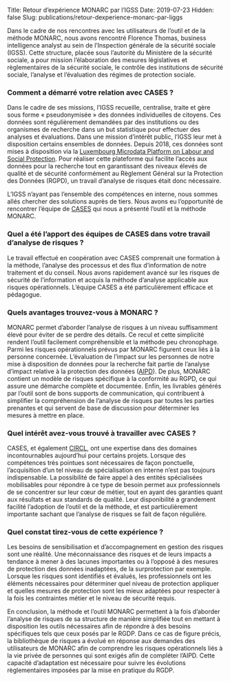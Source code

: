 Title: Retour d’expérience MONARC par l’IGSS
Date: 2019-07-23
Hidden: false
Slug: publications/retour-dexperience-monarc-par-liggs

Dans le cadre de nos rencontres avec les utilisateurs de l’outil et de la méthode MONARC, nous avons rencontré Florence Thomas, business intelligence analyst au sein de l’Inspection générale de la sécurité sociale (IGSS). Cette structure, placée sous l’autorité du Ministère de la sécurité sociale, a pour mission l’élaboration des mesures législatives et règlementaires de la sécurité sociale, le contrôle des institutions de sécurité sociale, l’analyse et l’évaluation des régimes de protection sociale.

### Comment a démarré votre relation avec CASES ?

Dans le cadre de ses missions, l’IGSS recueille, centralise, traite et gère sous forme « pseudonymisée » des données individuelles de citoyens. Ces données sont régulièrement demandées par des institutions ou des organismes de recherche dans un but statistique pour effectuer des analyses et évaluations. Dans une mission d’intérêt public, l’IGSS leur met à disposition certains ensembles de données. Depuis 2018, ces données sont mises à disposition via la [Luxembourg Microdata Platform on Labour and Social Protection](https://igss.gouvernement.lu/fr/microdata-platform.html). Pour réaliser cette plateforme qui facilite l’accès aux données pour la recherche tout en garantissant des niveaux élevés de qualité et de sécurité conformément au Règlement Général sur la Protection des Données (RGPD), un travail d’analyse de risques était donc nécessaire.

L’IGSS n’ayant pas l’ensemble des compétences en interne, nous sommes allés chercher des solutions auprès de tiers. Nous avons eu l’opportunité de rencontrer l’équipe de [CASES](https://www.cases.lu/) qui nous a présenté l’outil et la méthode MONARC.

### Quel a été l’apport des équipes de CASES dans votre travail d’analyse de risques ?

Le travail effectué en coopération avec CASES comprenait une formation à la méthode, l’analyse des processus et des flux d’information de notre traitement et du conseil. Nous avons rapidement avancé sur les risques de sécurité de l’information et acquis la méthode d’analyse applicable aux risques opérationnels. L’équipe CASES a été particulièrement efficace et pédagogue.

### Quels avantages trouvez-vous à MONARC ?

MONARC permet d’aborder l’analyse de risques à un niveau suffisamment élevé pour éviter de se perdre des détails. Ce recul et cette simplicité rendent l’outil facilement compréhensible et la méthode peu chronophage. Parmi les risques opérationnels prévus par MONARC figurent ceux liés à la personne concernée. L’évaluation de l’impact sur les personnes de notre mise à disposition de données pour la recherche fait partie de l’analyse d’impact relative à la protection des données ([AIPD](https://cnpd.public.lu/fr/professionnels/obligations/AIPD.html)). De plus, MONARC contient un modèle de risques spécifique à la conformité au RGPD, ce qui assure une démarche complète et documentée. Enfin, les livrables générés par l’outil sont de bons supports de communication, qui contribuent à simplifier la compréhension de l’analyse de risques par toutes les parties prenantes et qui servent de base de discussion pour déterminer les mesures à mettre en place.

### Quel intérêt avez-vous trouvé à travailler avec CASES ?

CASES, et également [CIRCL](https://circl.lu/), ont une expertise dans des domaines incontournables aujourd’hui pour certains projets. Lorsque des compétences très pointues sont nécessaires de façon ponctuelle, l’acquisition d’un tel niveau de spécialisation en interne n’est pas toujours indispensable. La possibilité de faire appel à des entités spécialisées mobilisables pour répondre à ce type de besoin permet aux professionnels de se concentrer sur leur cœur de métier, tout en ayant des garanties quant aux résultats et aux standards de qualité. Leur disponibilité a grandement facilité l’adoption de l’outil et de la méthode, et est particulièrement importante sachant que l’analyse de risques se fait de façon régulière.

### Quel constat tirez-vous de cette expérience ?

Les besoins de sensibilisation et d’accompagnement en gestion des risques sont une réalité. Une méconnaissance des risques et de leurs impacts a tendance à mener à des lacunes importantes ou à l’opposé à des mesures de protection des données inadaptées, de la surprotection par exemple. Lorsque les risques sont identifiés et évalués, les professionnels ont les éléments nécessaires pour déterminer quel niveau de protection appliquer et quelles mesures de protection sont les mieux adaptées pour respecter à la fois les contraintes métier et le niveau de sécurité requis.

En conclusion, la méthode et l’outil MONARC permettent à la fois d’aborder l’analyse de risques de sa structure de manière simplifiée tout en mettant à disposition les outils nécessaires afin de répondre à des besoins spécifiques tels que ceux posés par le RGDP. Dans ce cas de figure précis, la bibliothèque de risques a évolué en réponse aux demandes des utilisateurs de MONARC afin de comprendre les risques opérationnels liés à la vie privée de personnes qui sont exigés afin de compléter l’AIPD. Cette capacité d’adaptation est nécessaire pour suivre les évolutions règlementaires imposées par la mise en pratique du RGDP.
